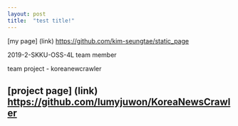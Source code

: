 ```yaml
---
layout: post
title:  "test title!"
---
```


[my page] (link)
<https://github.com/kim-seungtae/static_page>


2019-2-SKKU-OSS-4L team member


team project - koreanewcrawler

[project page] (link)
<https://github.com/lumyjuwon/KoreaNewsCrawler>
---
